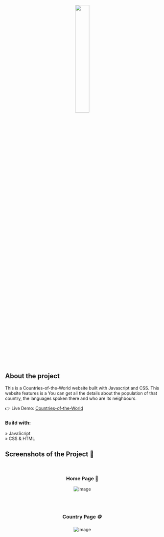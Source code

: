 
<div align='center'><img style="width:30%" src='https://github.com/Aashishh1/Countries-of-the-World/assets/118424908/9804cc16-90bf-4440-9ec6-8655d5c7727c'/></div>

<h2>About the project</h2>

<p>This is a Countries-of-the-World website built with Javascript and CSS. This
website features is a You can get all the details about the population of that country, 
the languages ​​spoken there and who are its neighbours.</p>

👉 Live Demo: <a href='https://vishvva.netlify.app/'>Countries-of-the-World</a>

<h3>Build with:</h3>

» JavaScript <br>
» CSS & HTML 
<br>

<h2>Screenshots of the Project 📸</h2>
<br>
<h3 align='center'>Home Page 🏡</h3>

<div align='center'>
  
![image](https://github.com/Aashishh1/Countries-of-the-World/assets/118424908/ff4ca7b4-b9f3-47a0-9288-ebbb62c4d7f7)

</div>

<br><br>

<h3 align='center'>Country Page 🪙</h3>

<div align='center'>
  
  ![image](https://github.com/Aashishh1/Countries-of-the-World/assets/118424908/8d849054-b2ed-4444-829e-a5c2653c0701)

</div>
